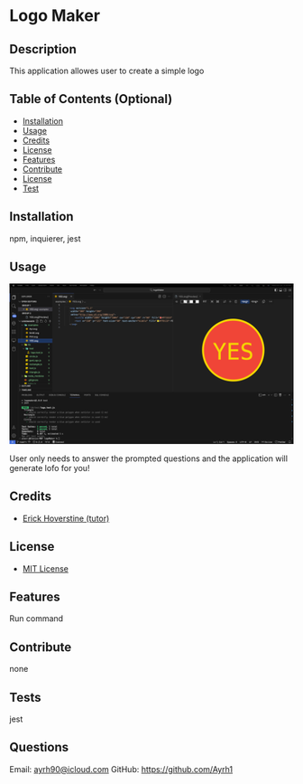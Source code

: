

# Logo Maker 

## Description
This application allowes user to create a simple logo

## Table of Contents (Optional)
- [Installation](#installation)
- [Usage](#usage)
- [Credits](#credits)
- [License](#license)
- [Features](#Features)
- [Contribute](#Contribute)
- [License](#license)
- [Test](#Test)

## Installation
npm, inquierer, jest
## Usage
![img](./READMEimg.png)

User only needs to answer the prompted questions and the application will generate lofo for you!
## Credits
 * [Erick Hoverstine (tutor)](none)
## License
* [MIT License](https://choosealicense.com/licenses/mit/) 

## Features
Run command 

## Contribute
none

## Tests
jest

## Questions
 Email: ayrh90@icloud.com
 GitHub: https://github.com/Ayrh1

